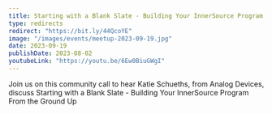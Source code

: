 ```yaml
---
title: Starting with a Blank Slate - Building Your InnerSource Program From the Ground Up
type: redirects
redirect: "https://bit.ly/44QcoYE"
image: "/images/events/meetup-2023-09-19.jpg"
date: 2023-09-19
publishDate: 2023-08-02
youtubeLink: "https://youtu.be/6Ew0BiuGWgI"
---
```


Join us on this community call to hear Katie Schueths, from Analog Devices, discuss Starting with a Blank Slate - Building Your InnerSource Program From the Ground Up

